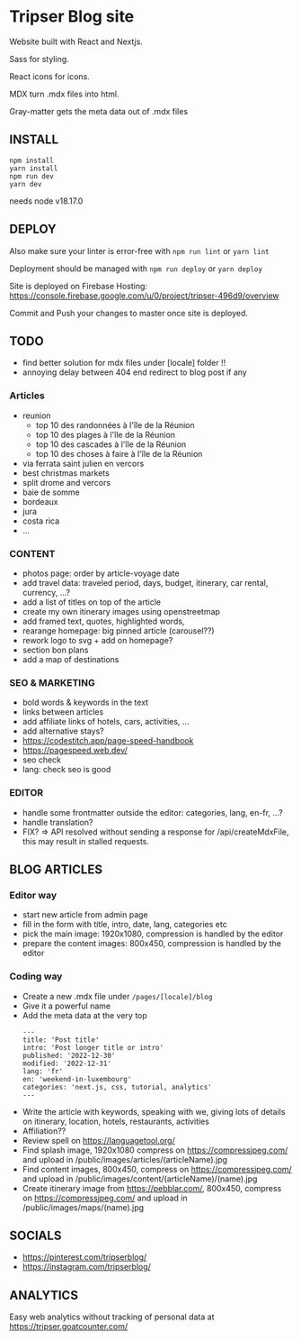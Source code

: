 # Tripser Blog site

Website built with React and Nextjs.

Sass for styling.

React icons for icons.

MDX turn .mdx files into html.

Gray-matter gets the meta data out of .mdx files

## INSTALL

```
npm install
yarn install
npm run dev
yarn dev
```

needs node v18.17.0

## DEPLOY

Also make sure your linter is error-free with `npm run lint` or `yarn lint`

Deployment should be managed with `npm run deploy` or `yarn deploy`

Site is deployed on Firebase Hosting: https://console.firebase.google.com/u/0/project/tripser-496d9/overview

Commit and Push your changes to master once site is deployed.

## TODO

- find better solution for mdx files under [locale] folder !!
- annoying delay between 404 end redirect to blog post if any

### Articles
- reunion
  - top 10 des randonnées à l'île de la Réunion
  - top 10 des plages à l'île de la Réunion
  - top 10 des cascades à l'île de la Réunion    
  - top 10 des choses à faire à l'île de la Réunion
- via ferrata saint julien en vercors
- best christmas markets
- split drome and vercors
- baie de somme
- bordeaux
- jura
- costa rica
- ...

### CONTENT
- photos page: order by article-voyage date
- add travel data: traveled period, days, budget, itinerary, car rental, currency, ...?
- add a list of titles on top of the article
- create my own itinerary images using openstreetmap
- add framed text, quotes, highlighted words, 
- rearange homepage: big pinned article (carousel??)
- rework logo to svg + add on homepage?
- section bon plans
- add a map of destinations

### SEO & MARKETING
- bold words & keywords in the text
- links between articles
- add affiliate links of hotels, cars, activities, ...
- add alternative stays?
- https://codestitch.app/page-speed-handbook
- https://pagespeed.web.dev/
- seo check
- lang: check seo is good

### EDITOR
- handle some frontmatter outside the editor: categories, lang, en-fr, ...?
- handle translation?
- FIX? => API resolved without sending a response for /api/createMdxFile, this may result in stalled requests.


## BLOG ARTICLES

### Editor way

- start new article from admin page
- fill in the form with title, intro, date, lang, categories etc
- pick the main image: 1920x1080, compression is handled by the editor
- prepare the content images: 800x450, compression is handled by the editor 

### Coding way

- Create a new .mdx file under `/pages/[locale]/blog`
- Give it a powerful name
- Add the meta data at the very top
  ```
  ---
  title: 'Post title'
  intro: 'Post longer title or intro'
  published: '2022-12-30'
  modified: '2022-12-31'
  lang: 'fr'
  en: 'weekend-in-luxembourg'
  categories: 'next.js, css, tutorial, analytics'
  ---
  ```
- Write the article with keywords, speaking with we, giving lots of details on itinerary, location, hotels, restaurants, activities
- Affiliation??
- Review spell on https://languagetool.org/
- Find splash image, 1920x1080 compress on https://compressjpeg.com/ and upload in /public/images/articles/(articleName).jpg
- Find content images, 800x450, compress on https://compressjpeg.com/ and upload in /public/images/content/(articleName)/(name).jpg
- Create itinerary image from https://pebblar.com/, 800x450, compress on https://compressjpeg.com/ and upload in /public/images/maps/(name).jpg

## SOCIALS

- https://pinterest.com/tripserblog/
- https://instagram.com/tripserblog/

## ANALYTICS

Easy web analytics without tracking of personal data at https://tripser.goatcounter.com/
